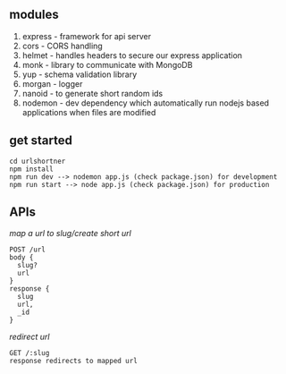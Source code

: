 ## modules

1. express - framework for api server
2. cors - CORS handling
3. helmet - handles headers to secure our express application
4. monk - library to communicate with MongoDB
5. yup - schema validation library
6. morgan - logger
7. nanoid - to generate short random ids
8. nodemon - dev dependency which automatically run nodejs based applications when files are modified

## get started
```
cd urlshortner
npm install
npm run dev --> nodemon app.js (check package.json) for development
npm run start --> node app.js (check package.json) for production
```

## APIs
*map a url to slug/create short url*
```
POST /url
body {
  slug?
  url
}
response {
  slug
  url,
  _id
}
```
*redirect url*
```
GET /:slug
response redirects to mapped url
```
